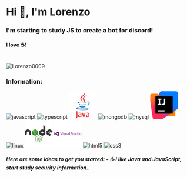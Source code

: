 <h1> Hi 👋, I'm Lorenzo </h1>

<h3> I'm starting to study JS to create a bot for discord!</h3>

<h4>I love ☕!</h4>

<br /><a>
    <img src="https://github-readme-stats.vercel.app/api?username=Lorenzo0009&show_icons=true&theme=dracula&count_private=true"
        alt="Lorenzo0009" />
</a> <br/>

<h3>Information:</h3>
<img src="https://devicons.github.io/devicon/devicon.git/icons/javascript/javascript-original.svg" alt="javascript" width="75" height="75"/>
<img src="https://devicons.github.io/devicon/devicon.git/icons/typescript/typescript-original.svg" alt="typescript" width="75" height="75"/>
<img src="https://github.com/devicons/devicon/blob/master/icons/java/java-original-wordmark.svg" alt="java" width="75" height="75"/>
<img src="https://devicons.github.io/devicon/devicon.git/icons/mongodb/mongodb-original-wordmark.svg" alt="mongodb" width="75" height="75"/>
<img src="https://devicons.github.io/devicon/devicon.git/icons/mysql/mysql-original-wordmark.svg" alt="mysql" width="75" height="75"/>
<img src="https://github.com/devicons/devicon/blob/master/icons/intellij/intellij-original.svg " alt="intellij " width="75" height="75"/>
<img src="https://devicons.github.io/devicon/devicon.git/icons/linux/linux-original.svg" alt="linux" width="75" height="75"/>
<img src="https://github.com/devicons/devicon/blob/master/icons/nodejs/nodejs-original-wordmark.svg " alt="nodejs " width="75" height="75"/>
<img src="https://github.com/devicons/devicon/blob/master/icons/visualstudio/visualstudio-plain-wordmark.svg" alt="visual studio" width="75" height="75" />
<img src="https://devicons.github.io/devicon/devicon.git/icons/html5/html5-original-wordmark.svg" alt="html5" width="75" height="75"/>
<img src="https://devicons.github.io/devicon/devicon.git/icons/css3/css3-original-wordmark.svg" alt="css3" width="75" height="75"/>

<h5>
Here are some ideas to get you started:
- ☕ I like Java and JavaScript, start study security information.. </h5>